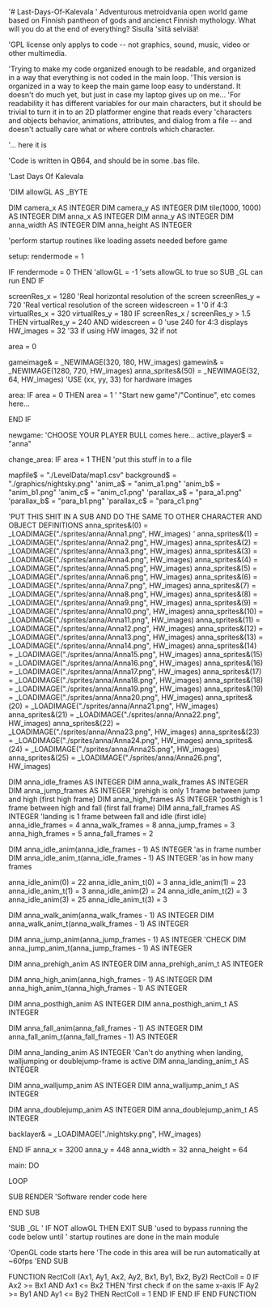 

'# Last-Days-Of-Kalevala ' Adventurous metroidvania open world game based on Finnish pantheon of gods and ancienct Finnish mythology. What will you do at the end of everything? Sisulla 'siitä selviää!

'GPL license only applys to code -- not graphics, sound, music, video or other multimedia.

'Trying to make my code organized enough to be readable, and organized in a way that everything is not coded in the main loop. 'This version is organized in a way to keep the main game loop easy to understand. It doesn't do much yet, but just in case my laptop gives up on me... 'For readability it has different variables for our main characters, but it should be trivial to turn it in to an 2D platformer engine that reads every 'characters and objects behavior, animations, attributes, and dialog from a file -- and doesn't actually care what or where controls which character.

'... here it is

'Code is written in QB64, and should be in some .bas file.

'Last Days Of Kalevala

'DIM allowGL AS _BYTE

DIM camera_x AS INTEGER DIM camera_y AS INTEGER DIM tile(1000, 1000) AS INTEGER DIM anna_x AS INTEGER DIM anna_y AS INTEGER DIM anna_width AS INTEGER DIM anna_height AS INTEGER

'perform startup routines like loading assets needed before game

setup: rendermode = 1

IF rendermode = 0 THEN 'allowGL = -1 'sets allowGL to true so SUB _GL can run END IF

screenRes_x = 1280 'Real horizontal resolution of the screen screenRes_y = 720 'Real vertical resolution of the screen widescreen = 1 '0 if 4:3 virtualRes_x = 320 virtualRes_y = 180 IF screenRes_x / screenRes_y > 1.5 THEN virtualRes_y = 240 AND widescreen = 0 'use 240 for 4:3 displays HW_images = 32 '33 if using HW images, 32 if not

area = 0

gameimage& = _NEWIMAGE(320, 180, HW_images) gamewin& = _NEWIMAGE(1280, 720, HW_images) anna_sprites&(50) = _NEWIMAGE(32, 64, HW_images) 'USE (xx, yy, 33) for hardware images

area: IF area = 0 THEN area = 1 ' "Start new game"/"Continue", etc comes here...

END IF

newgame: 'CHOOSE YOUR PLAYER BULL comes here... active_player$ = "anna"

change_area: IF area = 1 THEN 'put this stuff in to a file

mapfile$ = "./LevelData/map1.csv"
background$ = "./graphics/nightsky.png"
'anim_a$ = "anim_a1.png"
'anim_b$ = "anim_b1.png"
'anim_c$ = "anim_c1.png"
'parallax_a$ = "para_a1.png"
'parallax_b$ = "para_b1.png"
'parallax_c$ = "para_c1.png"

'PUT THIS SHIT IN A SUB AND DO THE SAME TO OTHER CHARACTER AND OBJECT DEFINITIONS
anna_sprites&(0) = _LOADIMAGE("./sprites/anna/Anna1.png", HW_images) '
anna_sprites&(1) = _LOADIMAGE("./sprites/anna/Anna2.png", HW_images)
anna_sprites&(2) = _LOADIMAGE("./sprites/anna/Anna3.png", HW_images)
anna_sprites&(3) = _LOADIMAGE("./sprites/anna/Anna4.png", HW_images)
anna_sprites&(4) = _LOADIMAGE("./sprites/anna/Anna5.png", HW_images)
anna_sprites&(5) = _LOADIMAGE("./sprites/anna/Anna6.png", HW_images)
anna_sprites&(6) = _LOADIMAGE("./sprites/anna/Anna7.png", HW_images)
anna_sprites&(7) = _LOADIMAGE("./sprites/anna/Anna8.png", HW_images)
anna_sprites&(8) = _LOADIMAGE("./sprites/anna/Anna9.png", HW_images)
anna_sprites&(9) = _LOADIMAGE("./sprites/anna/Anna10.png", HW_images)
anna_sprites&(10) = _LOADIMAGE("./sprites/anna/Anna11.png", HW_images)
anna_sprites&(11) = _LOADIMAGE("./sprites/anna/Anna12.png", HW_images)
anna_sprites&(12) = _LOADIMAGE("./sprites/anna/Anna13.png", HW_images)
anna_sprites&(13) = _LOADIMAGE("./sprites/anna/Anna14.png", HW_images)
anna_sprites&(14) = _LOADIMAGE("./sprites/anna/Anna15.png", HW_images)
anna_sprites&(15) = _LOADIMAGE("./sprites/anna/Anna16.png", HW_images)
anna_sprites&(16) = _LOADIMAGE("./sprites/anna/Anna17.png", HW_images)
anna_sprites&(17) = _LOADIMAGE("./sprites/anna/Anna18.png", HW_images)
anna_sprites&(18) = _LOADIMAGE("./sprites/anna/Anna19.png", HW_images)
anna_sprites&(19) = _LOADIMAGE("./sprites/anna/Anna20.png", HW_images)
anna_sprites&(20) = _LOADIMAGE("./sprites/anna/Anna21.png", HW_images)
anna_sprites&(21) = _LOADIMAGE("./sprites/anna/Anna22.png", HW_images)
anna_sprites&(22) = _LOADIMAGE("./sprites/anna/Anna23.png", HW_images)
anna_sprites&(23) = _LOADIMAGE("./sprites/anna/Anna24.png", HW_images)
anna_sprites&(24) = _LOADIMAGE("./sprites/anna/Anna25.png", HW_images)
anna_sprites&(25) = _LOADIMAGE("./sprites/anna/Anna26.png", HW_images)

DIM anna_idle_frames AS INTEGER
DIM anna_walk_frames AS INTEGER
DIM anna_jump_frames AS INTEGER
'prehigh is only 1 frame between jump and high (first high frame)
DIM anna_high_frames AS INTEGER
'posthigh is 1 frame between high and fall (first fall frame)
DIM anna_fall_frames AS INTEGER
'landing is 1 frame between fall and idle (first idle)
anna_idle_frames = 4
anna_walk_frames = 8
anna_jump_frames = 3
anna_high_frames = 5
anna_fall_frames = 2

DIM anna_idle_anim(anna_idle_frames - 1) AS INTEGER 'as in frame number
DIM anna_idle_anim_t(anna_idle_frames - 1) AS INTEGER 'as in how many frames

anna_idle_anim(0) = 22
anna_idle_anim_t(0) = 3
anna_idle_anim(1) = 23
anna_idle_anim_t(1) = 3
anna_idle_anim(2) = 24
anna_idle_anim_t(2) = 3
anna_idle_anim(3) = 25
anna_idle_anim_t(3) = 3


DIM anna_walk_anim(anna_walk_frames - 1) AS INTEGER
DIM anna_walk_anim_t(anna_walk_frames - 1) AS INTEGER

DIM anna_jump_anim(anna_jump_frames - 1) AS INTEGER 'CHECK
DIM anna_jump_anim_t(anna_jump_frames - 1) AS INTEGER

DIM anna_prehigh_anim AS INTEGER
DIM anna_prehigh_anim_t AS INTEGER

DIM anna_high_anim(anna_high_frames - 1) AS INTEGER
DIM anna_high_anim_t(anna_high_frames - 1) AS INTEGER

DIM anna_posthigh_anim AS INTEGER
DIM anna_posthigh_anim_t AS INTEGER

DIM anna_fall_anim(anna_fall_frames - 1) AS INTEGER
DIM anna_fall_anim_t(anna_fall_frames - 1) AS INTEGER

DIM anna_landing_anim AS INTEGER 'Can't do anything when landing, walljumping or doublejump-frame is active
DIM anna_landing_anim_t AS INTEGER

DIM anna_walljump_anim AS INTEGER
DIM anna_walljump_anim_t AS INTEGER

DIM anna_doublejump_anim AS INTEGER
DIM anna_doublejump_anim_t AS INTEGER


backlayer& = _LOADIMAGE("./nightsky.png", HW_images)

END IF anna_x = 3200 anna_y = 448 anna_width = 32 anna_height = 64

main: DO

LOOP

SUB RENDER 'Software render code here

END SUB

'SUB _GL ' IF NOT allowGL THEN EXIT SUB 'used to bypass running the code below until ' startup routines are done in the main module

'OpenGL code starts here 'The code in this area will be run automatically at ~60fps 'END SUB

FUNCTION RectColl (Ax1, Ay1, Ax2, Ay2, Bx1, By1, Bx2, By2) RectColl = 0 IF Ax2 >= Bx1 AND Ax1 <= Bx2 THEN 'first check if on the same x-axis IF Ay2 >= By1 AND Ay1 <= By2 THEN RectColl = 1 END IF END IF END FUNCTION



